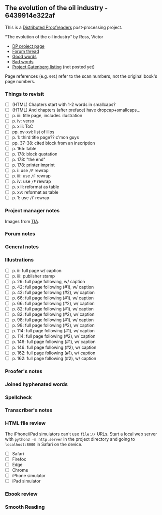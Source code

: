 ## The evolution of the oil industry - 6439914e322af ##

This is a [Distributed Proofreaders](http://www.pgdp.net/) post-processing project.

“The evolution of the oil industry” by Ross, Victor

* [DP project page](http://www.pgdp.net/c/project.php?id=projectID6439914e322af)
* [Forum thread](https://www.pgdp.net/phpBB3/viewtopic.php?t=79215)
* [Good words](good_words.txt)
* [Bad words](bad_words.txt)
* [Project Gutenberg listing]() (not posted yet)

Page references (e.g. `001`) refer to the scan numbers, not the original book's page numbers.

### Things to revisit ###

* [ ] (HTML) Chapters start with 1-2 words in smallcaps?
* [ ] (HTML) And chapters (after preface) have dropcap+smallcaps...
* [ ] p. iii: title page, includes illustration
* [ ] p. iv: verso
* [ ] p. xiii: ToC
* [ ] pp. xv-xvi: list of illos
* [ ] p. 1: third title page?? c'mon guys
* [ ] pp. 37-38: cited block from an inscription
* [ ] p. 165: table
* [ ] p. 178: block quotation
* [ ] p. 178: "the end"
* [ ] p. 178: printer imprint
* [ ] p. i: use `/F` rewrap
* [ ] p. iii: use `/F` rewrap
* [ ] p. iv: use `/F` rewrap
* [ ] p. xiii: reformat as table
* [ ] p. xv: reformat as table
* [ ] p. 1: use `/F` rewrap

### Project manager notes ###

Images from [TIA](https://archive.org/details/evolutionofoilin00rossrich).

### Forum notes ###

### General notes ###

### Illustrations ###

* [ ] p. ii: full page w/ caption
* [ ] p. iii: publisher stamp
* [ ] p. 26: full page following, w/ caption
* [ ] p. 42: full page following (#1), w/ caption
* [ ] p. 42: full page following (#2), w/ caption
* [ ] p. 66: full page following (#1), w/ caption
* [ ] p. 66: full page following (#2), w/ caption
* [ ] p. 82: full page following (#1), w/ caption
* [ ] p. 82: full page following (#2), w/ caption
* [ ] p. 98: full page following (#1), w/ caption
* [ ] p. 98: full page following (#2), w/ caption
* [ ] p. 114: full page following (#1), w/ caption
* [ ] p. 114: full page following (#2), w/ caption
* [ ] p. 146: full page following (#1), w/ caption
* [ ] p. 146: full page following (#2), w/ caption
* [ ] p. 162: full page following (#1), w/ caption
* [ ] p. 162: full page following (#2), w/ caption

### Proofer's notes ###

### Joined hyphenated words ###

### Spellcheck ###

### Transcriber's notes ###

### HTML file review ###
The iPhone/iPad simulators can't use `file://` URLs. Start a local web server with `python3 -m http.server` in the project directory and going to `localhost:8000` in Safari on the device. 

* [ ] Safari
* [ ] Firefox
* [ ] Edge
* [ ] Chrome
* [ ] iPhone simulator
* [ ] iPad simulator

### Ebook review ###

### Smooth Reading ###
